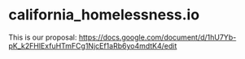 # california_homelessness.io

This is our proposal: https://docs.google.com/document/d/1hU7Yb-pK_k2FHlExfuHTmFCg1NjcEf1aRb6yo4mdtK4/edit
